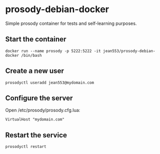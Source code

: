 # prosody-debian-docker

Simple prosody container for tests and self-learning purposes.

## Start the container

```
docker run --name prosody -p 5222:5222 -it jean553/prosody-debian-docker /bin/bash
```

## Create a new user

```
prosodyctl useradd jean553@mydomain.com
```

## Configure the server

Open /etc/prosody/prosody.cfg.lua:

```
VirtualHost "mydomain.com"
```

## Restart the service

```
prosodyctl restart
```
